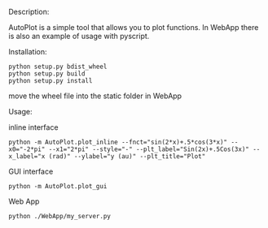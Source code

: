 Description:

AutoPlot is a simple tool that allows you to plot functions.
In WebApp there is also an example of usage with pyscript.

Installation:

```
python setup.py bdist_wheel
python setup.py build
python setup.py install
```
move the wheel file into the static folder in WebApp

Usage:

inline interface
``` 
python -m AutoPlot.plot_inline --fnct="sin(2*x)+.5*cos(3*x)" --x0="-2*pi" --x1="2*pi" --style="-" --plt_label="Sin(2x)+.5Cos(3x)" --x_label="x (rad)" --ylabel="y (au)" --plt_title="Plot"
```

GUI interface 
``` 
python -m AutoPlot.plot_gui
```

Web App
``` 
python ./WebApp/my_server.py
``` 